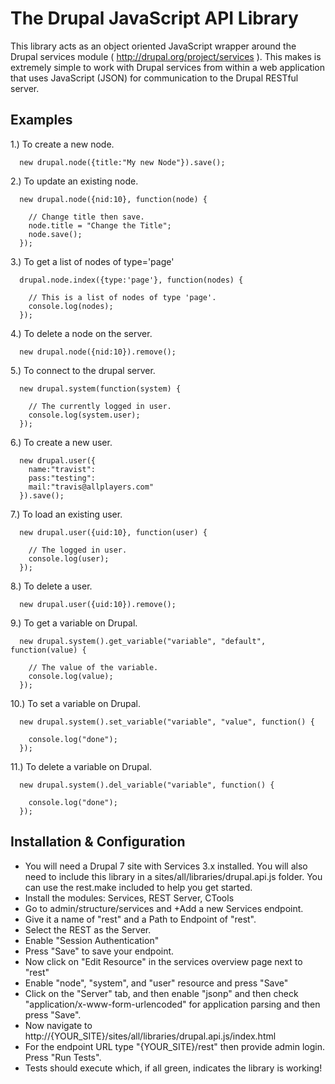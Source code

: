 The Drupal JavaScript API Library
==================================

This library acts as an object oriented JavaScript wrapper around the
Drupal services module ( http://drupal.org/project/services ).
This makes is extremely simple to work with Drupal services from within a web
application that uses JavaScript (JSON) for communication to the Drupal RESTful
server.

Examples
----------------------------------

  1.)  To create a new node.

      new drupal.node({title:"My new Node"}).save();

  2.)  To update an existing node.

      new drupal.node({nid:10}, function(node) {

        // Change title then save.
        node.title = "Change the Title";
        node.save();
      });

   3.) To get a list of nodes of type='page'

      drupal.node.index({type:'page'}, function(nodes) {

        // This is a list of nodes of type 'page'.
        console.log(nodes);
      });

   4.) To delete a node on the server.

      new drupal.node({nid:10}).remove();

   5.) To connect to the drupal server.

      new drupal.system(function(system) {

        // The currently logged in user.
        console.log(system.user);
      });

   6.) To create a new user.

      new drupal.user({
        name:"travist":
        pass:"testing":
        mail:"travis@allplayers.com"
      }).save();

   7.) To load an existing user.

      new drupal.user({uid:10}, function(user) {

        // The logged in user.
        console.log(user);
      });

   8.) To delete a user.

      new drupal.user({uid:10}).remove();


   9.) To get a variable on Drupal.

      new drupal.system().get_variable("variable", "default", function(value) {

        // The value of the variable.
        console.log(value);
      });

  10.) To set a variable on Drupal.

      new drupal.system().set_variable("variable", "value", function() {

        console.log("done");
      });

  11.) To delete a variable on Drupal.

      new drupal.system().del_variable("variable", function() {

        console.log("done");
      });


Installation & Configuration
----------------------------------------

  * You will need a Drupal 7 site with Services 3.x installed.  You will also need to include this library in a sites/all/libraries/drupal.api.js folder.  You can use the rest.make included to help you get started.
  * Install the modules: Services, REST Server, CTools
  * Go to admin/structure/services and +Add a new Services endpoint.
  * Give it a name of "rest" and a Path to Endpoint of "rest".
  * Select the REST as the Server.
  * Enable "Session Authentication"
  * Press "Save" to save your endpoint.
  * Now click on "Edit Resource" in the services overview page next to "rest"
  * Enable "node", "system", and "user" resource and press "Save"
  * Click on the "Server" tab, and then enable "jsonp" and then check "application/x-www-form-urlencoded" for application parsing and then press "Save".
  * Now navigate to http://{YOUR_SITE}/sites/all/libraries/drupal.api.js/index.html
  * For the endpoint URL type "{YOUR_SITE}/rest" then provide admin login.  Press "Run Tests".
  * Tests should execute which, if all green, indicates the library is working!

